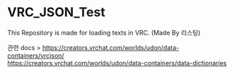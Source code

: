 # VRC_JSON_Test

This Repository is made for loading texts in VRC.
(Made By 리스팅)

관련 docs > 
https://creators.vrchat.com/worlds/udon/data-containers/vrcjson/
\
https://creators.vrchat.com/worlds/udon/data-containers/data-dictionaries
